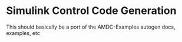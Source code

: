# Simulink Control Code Generation

This should basically be a port of the AMDC-Examples autogen docs, examples, etc